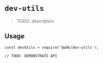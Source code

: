 # `dev-utils`

> TODO: description

## Usage

```
const devUtils = require('@a8k/dev-utils');

// TODO: DEMONSTRATE API
```
